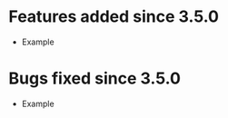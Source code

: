 Features added since 3.5.0
==========================

* Example



Bugs fixed since 3.5.0
======================

* Example
